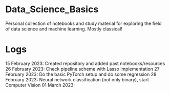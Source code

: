 # Data_Science_Basics

Personal collection of notebooks and study material for exploring the field of data science and machine learning. Mostly classical! 


# Logs

15 February 2023: Created repository and added past notebooks/resources 
26 February 2023: Check pipeline scheme with Lasso implementation 
27 February 2023: Do the basic PyTorch setup and do some regression
28 February 2023: Neural network classification (not only binary), start Computer Vision 
01 March 2023: 


